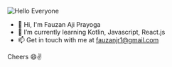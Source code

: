 ![Hello Everyone](https://i.ibb.co/GVm5YKr/1500x500.jpg)

- 🤗 Hi, I'm Fauzan Aji Prayoga
- 🌱 I’m currently learning Kotlin, Javascript, React.js
- 📫 Get in touch with me at fauzanjr1@gmail.com

Cheers 😄✌
